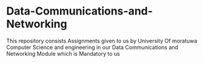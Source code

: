 # Data-Communications-and-Networking
This repository consists Assignments given to us by University Of moratuwa Computer Science and engineering in our Data Communications and Networking Module which is Mandatory to us
